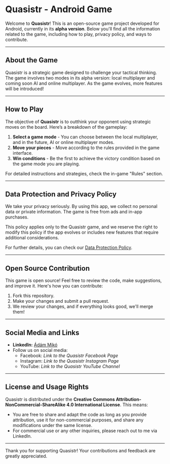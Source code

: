 # Quasistr - Android Game

Welcome to **Quasistr**! This is an open-source game project developed for Android, currently in its **alpha version**. Below you'll find all the information related to the game, including how to play, privacy policy, and ways to contribute.

---

## About the Game
Quasistr is a strategic game designed to challenge your tactical thinking. The game involves two modes in its alpha version: local multiplayer and coming soon AI and online multiplayer. As the game evolves, more features will be introduced!

---

## How to Play
The objective of **Quasistr** is to outthink your opponent using strategic moves on the board. Here’s a breakdown of the gameplay:

1. **Select a game mode** - You can choose between the local multiplayer, and in the future, AI or online multiplayer modes.
2. **Move your pieces** - Move according to the rules provided in the game interface.
3. **Win conditions** - Be the first to achieve the victory condition based on the game mode you are playing.

For detailed instructions and strategies, check the in-game "Rules" section.

---

## Data Protection and Privacy Policy

We take your privacy seriously. By using this app, we collect no personal data or private information. The game is free from ads and in-app purchases. 

This policy applies only to the Quasistr game, and we reserve the right to modify this policy if the app evolves or includes new features that require additional considerations.

For further details, you can check our [Data Protection Policy](https://github.com/MikoAdam/Quasistar/data-policy).

---

## Open Source Contribution

This game is open source! Feel free to review the code, make suggestions, and improve it. Here's how you can contribute:

1. Fork this repository.
2. Make your changes and submit a pull request.
3. We review your changes, and if everything looks good, we'll merge them!

---

## Social Media and Links

- **LinkedIn:** [Ádám Mikó](https://www.linkedin.com/in/%C3%A1d%C3%A1m-mik%C3%B3/)
- Follow us on social media:
  - Facebook: *Link to the Quasistr Facebook Page*
  - Instagram: *Link to the Quasistr Instagram Page*
  - YouTube: *Link to the Quasistr YouTube Channel*

---

## License and Usage Rights

Quasistr is distributed under the **Creative Commons Attribution-NonCommercial-ShareAlike 4.0 International License**. This means:
- You are free to share and adapt the code as long as you provide attribution, use it for non-commercial purposes, and share any modifications under the same license.
- For commercial use or any other inquiries, please reach out to me via LinkedIn.

---

Thank you for supporting Quasistr! Your contributions and feedback are greatly appreciated.
